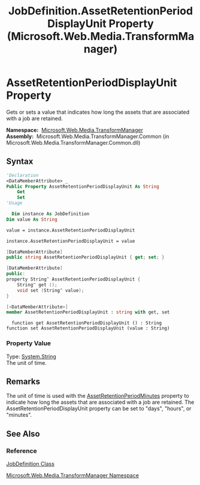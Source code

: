 ﻿---
title: JobDefinition.AssetRetentionPeriodDisplayUnit Property (Microsoft.Web.Media.TransformManager)
TOCTitle: AssetRetentionPeriodDisplayUnit Property
ms:assetid: P:Microsoft.Web.Media.TransformManager.JobDefinition.AssetRetentionPeriodDisplayUnit
ms:mtpsurl: https://msdn.microsoft.com/en-us/library/microsoft.web.media.transformmanager.jobdefinition.assetretentionperioddisplayunit(v=VS.90)
ms:contentKeyID: 35521131
ms.date: 06/14/2012
mtps_version: v=VS.90
f1_keywords:
- Microsoft.Web.Media.TransformManager.JobDefinition.get_AssetRetentionPeriodDisplayUnit
- Microsoft.Web.Media.TransformManager.JobDefinition.set_AssetRetentionPeriodDisplayUnit
- Microsoft.Web.Media.TransformManager.JobDefinition.AssetRetentionPeriodDisplayUnit
dev_langs:
- csharp
- jscript
- vb
- FSharp
- cpp
api_location:
- Microsoft.Web.Media.TransformManager.Common.dll
api_name:
- Microsoft.Web.Media.TransformManager.JobDefinition.AssetRetentionPeriodDisplayUnit
- Microsoft.Web.Media.TransformManager.JobDefinition.get_AssetRetentionPeriodDisplayUnit
- Microsoft.Web.Media.TransformManager.JobDefinition.set_AssetRetentionPeriodDisplayUnit
api_type:
- Managed
topic_type:
- apiref
- kbSyntax
product_family_name: VS
ROBOTS: INDEX,FOLLOW
---

# AssetRetentionPeriodDisplayUnit Property

Gets or sets a value that indicates how long the assets that are associated with a job are retained.

**Namespace:**  [Microsoft.Web.Media.TransformManager](microsoft-web-media-transformmanager-namespace.md)  
**Assembly:**  Microsoft.Web.Media.TransformManager.Common (in Microsoft.Web.Media.TransformManager.Common.dll)

## Syntax

```vb
'Declaration
<DataMemberAttribute> _
Public Property AssetRetentionPeriodDisplayUnit As String
    Get
    Set
'Usage

  Dim instance As JobDefinition
Dim value As String

value = instance.AssetRetentionPeriodDisplayUnit

instance.AssetRetentionPeriodDisplayUnit = value
```

```csharp
[DataMemberAttribute]
public string AssetRetentionPeriodDisplayUnit { get; set; }
```

```cpp
[DataMemberAttribute]
public:
property String^ AssetRetentionPeriodDisplayUnit {
    String^ get ();
    void set (String^ value);
}
```

``` fsharp
[<DataMemberAttribute>]
member AssetRetentionPeriodDisplayUnit : string with get, set
```

```jscript
  function get AssetRetentionPeriodDisplayUnit () : String
function set AssetRetentionPeriodDisplayUnit (value : String)
```

### Property Value

Type: [System.String](https://msdn.microsoft.com/library/s1wwdcbf)  
The unit of time.  

## Remarks

The unit of time is used with the [AssetRetentionPeriodMinutes](jobdefinition-assetretentionperiodminutes-property-microsoft-web-media-transformmanager.md) property to indicate how long the assets that are associated with a job are retained. The AssetRetentionPeriodDisplayUnit property can be set to "days", "hours", or "minutes".

## See Also

### Reference

[JobDefinition Class](jobdefinition-class-microsoft-web-media-transformmanager.md)

[Microsoft.Web.Media.TransformManager Namespace](microsoft-web-media-transformmanager-namespace.md)

